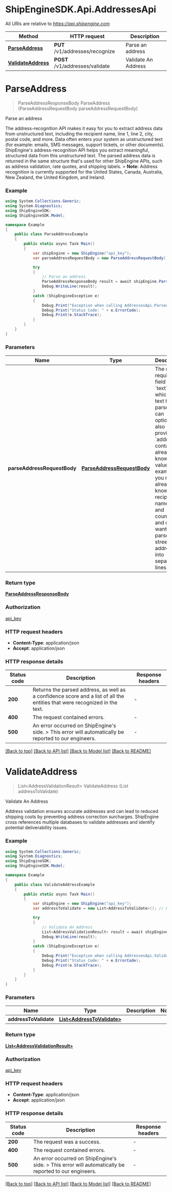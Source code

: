 # ShipEngineSDK.Api.AddressesApi

All URIs are relative to *https://api.shipengine.com*

| Method | HTTP request | Description |
|--------|--------------|-------------|
| [**ParseAddress**](AddressesApi.md#parseaddress) | **PUT** /v1/addresses/recognize | Parse an address |
| [**ValidateAddress**](AddressesApi.md#validateaddress) | **POST** /v1/addresses/validate | Validate An Address |

<a id="parseaddress"></a>
# **ParseAddress**
> ParseAddressResponseBody ParseAddress (ParseAddressRequestBody parseAddressRequestBody)

Parse an address

The address-recognition API makes it easy for you to extract address data from unstructured text, including the recipient name, line 1, line 2, city, postal code, and more.  Data often enters your system as unstructured text (for example: emails, SMS messages, support tickets, or other documents). ShipEngine's address-recognition API helps you extract meaningful, structured data from this unstructured text. The parsed address data is returned in the same structure that's used for other ShipEngine APIs, such as address validation, rate quotes, and shipping labels.  > **Note:** Address recognition is currently supported for the United States, Canada, Australia, New Zealand, the United Kingdom, and Ireland. 

### Example
```csharp
using System.Collections.Generic;
using System.Diagnostics;
using ShipEngineSDK;
using ShipEngineSDK.Model;

namespace Example
{
    public class ParseAddressExample
    {
        public static async Task Main()
        {
            var shipEngine = new ShipEngine("api_key");
            var parseAddressRequestBody = new ParseAddressRequestBody(); // ParseAddressRequestBody | The only required field is `text`, which is the text to be parsed. You can optionally also provide an `address` containing already-known values. For example, you may already know the recipient's name, city, and country, and only want to parse the street address into separate lines. 

            try
            {
                // Parse an address
                ParseAddressResponseBody result = await shipEngine.ParseAddress(parseAddressRequestBody);
                Debug.WriteLine(result);
            }
            catch (ShipEngineException e)
            {
                Debug.Print("Exception when calling AddressesApi.ParseAddress: " + e.Message);
                Debug.Print("Status Code: " + e.ErrorCode);
                Debug.Print(e.StackTrace);
            }
        }
    }
}
```

### Parameters

| Name | Type | Description | Notes |
|------|------|-------------|-------|
| **parseAddressRequestBody** | [**ParseAddressRequestBody**](ParseAddressRequestBody.md) | The only required field is &#x60;text&#x60;, which is the text to be parsed. You can optionally also provide an &#x60;address&#x60; containing already-known values. For example, you may already know the recipient&#39;s name, city, and country, and only want to parse the street address into separate lines.  |  |

### Return type

[**ParseAddressResponseBody**](ParseAddressResponseBody.md)

### Authorization

[api_key](../README.md#api_key)

### HTTP request headers

 - **Content-Type**: application/json
 - **Accept**: application/json


### HTTP response details
| Status code | Description | Response headers |
|-------------|-------------|------------------|
| **200** | Returns the parsed address, as well as a confidence score and a list of all the entities that were recognized in the text.  |  -  |
| **400** | The request contained errors. |  -  |
| **500** | An error occurred on ShipEngine&#39;s side.  &gt; This error will automatically be reported to our engineers.  |  -  |

[[Back to top]](#) [[Back to API list]](../README.md#documentation-for-api-endpoints) [[Back to Model list]](../README.md#documentation-for-models) [[Back to README]](../README.md)

<a id="validateaddress"></a>
# **ValidateAddress**
> List&lt;AddressValidationResult&gt; ValidateAddress (List<AddressToValidate> addressToValidate)

Validate An Address

Address validation ensures accurate addresses and can lead to reduced shipping costs by preventing address correction surcharges. ShipEngine cross references multiple databases to validate addresses and identify potential deliverability issues. 

### Example
```csharp
using System.Collections.Generic;
using System.Diagnostics;
using ShipEngineSDK;
using ShipEngineSDK.Model;

namespace Example
{
    public class ValidateAddressExample
    {
        public static async Task Main()
        {
            var shipEngine = new ShipEngine("api_key");
            var addressToValidate = new List<AddressToValidate>(); // List<AddressToValidate> | 

            try
            {
                // Validate An Address
                List<AddressValidationResult> result = await shipEngine.ValidateAddress(addressToValidate);
                Debug.WriteLine(result);
            }
            catch (ShipEngineException e)
            {
                Debug.Print("Exception when calling AddressesApi.ValidateAddress: " + e.Message);
                Debug.Print("Status Code: " + e.ErrorCode);
                Debug.Print(e.StackTrace);
            }
        }
    }
}
```

### Parameters

| Name | Type | Description | Notes |
|------|------|-------------|-------|
| **addressToValidate** | [**List&lt;AddressToValidate&gt;**](AddressToValidate.md) |  |  |

### Return type

[**List&lt;AddressValidationResult&gt;**](AddressValidationResult.md)

### Authorization

[api_key](../README.md#api_key)

### HTTP request headers

 - **Content-Type**: application/json
 - **Accept**: application/json


### HTTP response details
| Status code | Description | Response headers |
|-------------|-------------|------------------|
| **200** | The request was a success. |  -  |
| **400** | The request contained errors. |  -  |
| **500** | An error occurred on ShipEngine&#39;s side.  &gt; This error will automatically be reported to our engineers.  |  -  |

[[Back to top]](#) [[Back to API list]](../README.md#documentation-for-api-endpoints) [[Back to Model list]](../README.md#documentation-for-models) [[Back to README]](../README.md)

